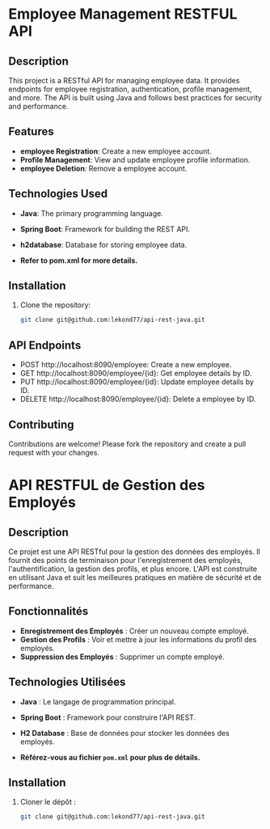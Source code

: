 # Employee Management RESTFUL API

## Description
This project is a RESTful API for managing employee data. It provides endpoints for employee registration, authentication, profile management, and more. The API is built using Java and follows best practices for security and performance.

## Features
- **employee Registration**: Create a new employee account.
- **Profile Management**: View and update employee profile information.
- **employee Deletion**: Remove a employee account.

## Technologies Used
- **Java**: The primary programming language.
- **Spring Boot**: Framework for building the REST API.
- **h2database**: Database for storing employee data.

-  **Refer to pom.xml for more details.**

## Installation
1. Clone the repository:
    ```bash
    git clone git@github.com:lekond77/api-rest-java.git


## API Endpoints

- POST http://localhost:8090/employee: Create a new employee.
- GET http://localhost:8090/employee/{id}: Get employee details by ID.
- PUT http://localhost:8090/employee/{id}: Update employee details by ID.
- DELETE http://localhost:8090/employee/{id}: Delete a employee by ID.

## Contributing
Contributions are welcome! Please fork the repository and create a pull request with your changes.



# API RESTFUL de Gestion des Employés

## Description
Ce projet est une API RESTful pour la gestion des données des employés. Il fournit des points de terminaison pour l'enregistrement des employés, l'authentification, la gestion des profils, et plus encore. L'API est construite en utilisant Java et suit les meilleures pratiques en matière de sécurité et de performance.

## Fonctionnalités
- **Enregistrement des Employés** : Créer un nouveau compte employé.
- **Gestion des Profils** : Voir et mettre à jour les informations du profil des employés.
- **Suppression des Employés** : Supprimer un compte employé.

## Technologies Utilisées
- **Java** : Le langage de programmation principal.
- **Spring Boot** : Framework pour construire l'API REST.
- **H2 Database** : Base de données pour stocker les données des employés.

- **Référez-vous au fichier `pom.xml` pour plus de détails.**

## Installation
1. Cloner le dépôt :
   ```bash
   git clone git@github.com:lekond77/api-rest-java.git
